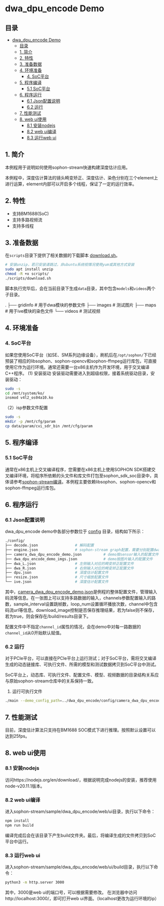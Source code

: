 # dwa_dpu_encode Demo

## 目录
- [dwa\_dpu\_encode Demo](#dwa_dpu_encode-demo)
  - [目录](#目录)
  - [1. 简介](#1-简介)
  - [2. 特性](#2-特性)
  - [3. 准备数据](#3-准备数据)
  - [4. 环境准备](#4-环境准备)
    - [4. SoC平台](#4-soc平台)
  - [5. 程序编译](#5-程序编译)
    - [5.1 SoC平台](#51-soc平台)
  - [6. 程序运行](#6-程序运行)
    - [6.1 Json配置说明](#61-json配置说明)
    - [6.2 运行](#62-运行)
  - [7. 性能测试](#7-性能测试)
  - [8. web ui使用](#8-web-ui使用)
    - [8.1 安装nodejs](#81-安装nodejs)
    - [8.2 web ui编译](#82-web-ui编译)
    - [8.3 运行web ui](#83-运行web-ui)

## 1. 简介

本例程用于说明如何使用sophon-stream快速构建深度估计应用。

本例程中，深度估计算法的镜头畸变矫正、深度估计、染色分别在三个element上进行运算，element内部可以开启多个线程，保证了一定的运行效率。

## 2. 特性

* 支持BM1688(SoC)
* 支持多路视频流
* 支持多线程

## 3. 准备数据

​在`scripts`目录下提供了相关数据的下载脚本 [download.sh](./scripts/download.sh)。

```bash
# 安装unzip，若已安装请跳过，非ubuntu系统视情况使用yum或其他方式安装
sudo apt install unzip
chmod -R +x scripts/
./scripts/download.sh
```

脚本执行完毕后，会在当前目录下生成`data`目录，其中包含`models`和`videos`两个子目录。

.
├── gridinfo # 用于dwa模块的参数文件
├── images   # 测试图片
├── maps     # 用于ive模块的染色文件
└── videos   # 测试视频


## 4. 环境准备

### 4. SoC平台

如果您使用SoC平台（如SE、SM系列边缘设备），刷机后在`/opt/sophon/`下已经预装了相应的libsophon、sophon-opencv和sophon-ffmpeg运行库包，可直接使用它作为运行环境。通常还需要一台x86主机作为开发环境，用于交叉编译C++程序。
(1) 安装驱动
安装驱动需要进入到超级权限，接着系统驱动目录，安装驱动：
```bash
sudo -s
cd /mnt/system/ko/
insmod v4l2_os04a10.ko
```
（2）isp参数文件配置

```bash
sudo -s
mkdir -p /mnt/cfg/param
cp data/param/cvi_sdr_bin /mnt/cfg/param
```


## 5. 程序编译

### 5.1 SoC平台
通常在x86主机上交叉编译程序，您需要在x86主机上使用SOPHON SDK搭建交叉编译环境，将程序所依赖的头文件和库文件打包至sophon_sdk_soc目录中，具体请参考[sophon-stream编译](../../docs/HowToMake.md)。本例程主要依赖libsophon、sophon-opencv和sophon-ffmpeg运行库包。

## 6. 程序运行

### 6.1 Json配置说明

dwa_dpu_encode demo中各部分参数位于 [config](./config/) 目录，结构如下所示：

```bash
./config/
├── decode.json                 # 解码配置
├── engine.json                 # sophon-stream graph配置，需要分别配置dwa、dpu、resize、encode等文件
├── camera_dwa_dpu_encode_demo.json          # demo按sensor输入的配置文件
├── dwa_dpu_encode_demo_imgs.json            # demo按图片输入的配置文件
├── dwa_L.json                  # 左侧输入对应的畸变矫正配置文件
├── dwa_R.json                  # 右侧输入对应的畸变矫正配置文件
├── dpu.json                    # 深度估计配置文件
├── resize.json                 # 尺寸缩放配置文件
└── ive.json                    # 深度估计配置文件
```

其中，[camera_dwa_dpu_encode_demo.json](./config/camera_dwa_dpu_encode_demo.json)是例程的整体配置文件，管理输入码流等信息。在一张图上可以支持多路数据的输入，channels参数配置输入的路数，sample_interval设置跳帧数，loop_num设置循环播放次数，channel中包含码流url等信息。download_image控制是否保存推理结果，若为false则不保存，若为true，则会保存在/build/results目录下。

配置文件中不指定`channel_id`属性的情况，会在demo中对每一路数据的`channel_id`从0开始默认赋值。


### 6.2 运行

对于PCIe平台，可以直接在PCIe平台上运行测试；对于SoC平台，需将交叉编译生成的动态链接库、可执行文件、所需的模型和测试数据拷贝到SoC平台中测试。

SoC平台上，动态库、可执行文件、配置文件、模型、视频数据的目录结构关系应与原始sophon-stream仓库中的关系保持一致。


1. 运行可执行文件
```bash
./main --demo_config_path=../dwa_dpu_encode/config/camera_dwa_dpu_encode_demo.json
```

## 7. 性能测试

目前，深度估计算法只支持在BM1688 SOC模式下进行推理。按照默认设置可以达到25fps。


## 8. web ui使用
### 8.1 安装nodejs

访问https://nodejs.org/en/download/，根据说明完成nodejs的安装，推荐使用node-v20.11.1版本。

### 8.2 web ui编译

进入sophon-stream/sample/dwa_dpu_encode/web/ui目录，执行以下命令：
```bash
npm install
npm run build
```
编译完成后会在该目录下产生build文件夹。最后，将编译生成的文件拷贝到SoC平台中运行。
### 8.3 运行web ui

进入sophon-stream/sample/dwa_dpu_encode/web/ui/build目录，执行以下命令：
```bash
python3 -m http.server 3000
```
其中，3000是web ui的端口号，可以根据需要修改。
在浏览器中访问http://localhost:3000/，即可打开web ui界面。（localhost更改为运行环境的ip）
